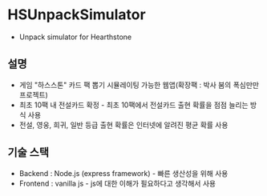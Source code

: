 # HSUnpackSimulator
- Unpack simulator for Hearthstone

## 설명
- 게임 "하스스톤" 카드 팩 뽑기 시뮬레이팅 가능한 웹앱(확장팩 : 박사 붐의 폭심만만 프로젝트)
- 최초 10팩 내 전설카드 확정 - 최초 10팩에서 전설카드 출현 확률을 점점 늘리는 방식 사용
- 전설, 영웅, 희귀, 일반 등급 출현 확률은 인터넷에 알려진 평균 확률 사용

## 기술 스택
- Backend : Node.js (express framework) - 빠른 생산성을 위해 사용
- Frontend : vanilla js - js에 대한 이해가 필요하다고 생각해서 사용
